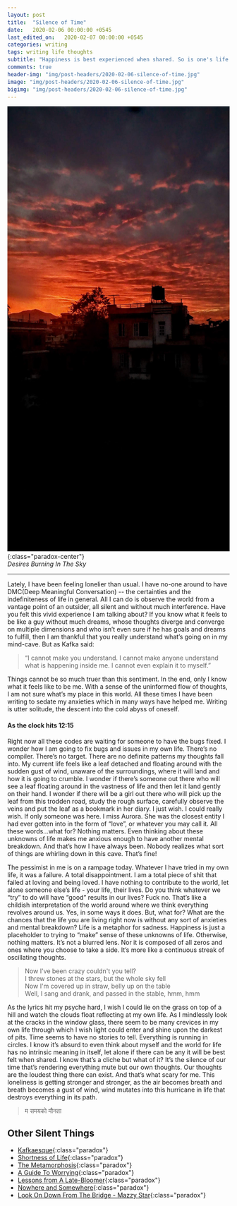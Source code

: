 ```yaml
---
layout: post
title:  "Silence of Time"
date:   2020-02-06 00:00:00 +0545
last_edited_on:   2020-02-07 00:00:00 +0545
categories: writing
tags: writing life thoughts
subtitle: "Happiness is best experienced when shared. So is one's life and memories!"
comments: true
header-img: "img/post-headers/2020-02-06-silence-of-time.jpg"
image: "img/post-headers/2020-02-06-silence-of-time.jpg"
bigimg: "img/post-headers/2020-02-06-silence-of-time.jpg"
---
```


![Desires Burning In The Sky](/img/post-headers/2020-02-06-silence-of-time.jpg){:class="paradox-center"}  
*Desires Burning In The Sky* 

<hr/>


Lately, I have been feeling lonelier than usual. I have no-one around to have DMC(Deep Meaningful Conversation) -- the certainties and the indefiniteness of life in general. All I can do is observe the world from a vantage point of an outsider, all silent and without much interference. Have you felt this vivid experience I am talking about? If you know what it feels to be like a guy without much dreams, whose thoughts diverge and converge on multiple dimensions and who isn’t even sure if he has goals and dreams to fulfill, then I am thankful that you really understand what’s going on in my mind-cave. But as Kafka said:

> “I cannot make you understand. I cannot make anyone understand what is happening inside me. I cannot even explain it to myself.”  

Things cannot be so much truer than this sentiment. In the end, only I know what it feels like to be me. With a sense of the uninformed flow of thoughts, I am not sure what’s my place in this world. All these times I have been writing to sedate my anxieties which in many ways have helped me. Writing is utter solitude, the descent into the cold abyss of oneself.


#### As the clock hits 12:15
Right now all these codes are waiting for someone to have the bugs fixed. I wonder how I am going to fix bugs and issues in my own life. There’s no compiler. There’s no target. There are no definite patterns my thoughts fall into. My current life feels like a leaf detached and floating around with the sudden gust of wind, unaware of the surroundings, where it will land and how it is going to crumble. I wonder if there’s someone out there who will see a leaf floating around in the vastness of life and then let it land gently on their hand. I wonder if there will be a girl out there who will pick up the leaf from this trodden road, study the rough surface, carefully observe the veins and put the leaf as a bookmark in her diary. I just wish. I could really wish. If only someone was here. I miss Aurora. She was the closest entity I had ever gotten into in the form of “love”, or whatever you may call it. All these words...what for? Nothing matters. Even thinking about  these unknowns of life makes me anxious enough to have another mental breakdown. And that’s how I have always been. Nobody realizes what sort of things are whirling down in this cave. That’s fine!



The pessimist in me is on a rampage today. Whatever I have tried in my own life, it was a failure. A total disappointment. I am a total piece of shit that failed at loving and being loved. I have nothing to contribute to the world, let alone someone else’s life - your life, their lives. Do you think whatever we “try” to do will have “good” results in our lives? Fuck no. That’s like a childish interpretation of the world around where we think everything revolves around us. Yes, in some ways it does. But, what for? What are the chances that the life you are living right now is without any sort of anxieties and mental breakdown? Life is a metaphor for sadness. Happiness is just a placeholder to trying to “make” sense of these unknowns of life. Otherwise, nothing matters. It’s not a blurred lens. Nor it is composed of all zeros and ones where you choose to take a side. It’s more like a continuous streak of oscillating thoughts.


> Now I've been crazy couldn't you tell?  
> I threw stones at the stars, but the whole sky fell  
> Now I'm covered up in straw, belly up on the table  
> Well, I sang and drank, and passed in the stable, hmm, hmm  

As the lyrics hit my psyche hard, I wish I could lie on the grass on top of a hill and watch the clouds float reflecting at my own life. As I mindlessly look at the cracks in the window glass, there seem to be many crevices in my own life through which I wish light could enter and shine upon the darkest of pits. Time seems to have no stories to tell. Everything is running in circles. I know it’s absurd to even think about myself and the world for life has no intrinsic meaning in itself, let alone if there can be any it will be best felt when shared. I know that’s a cliche but what of it? It’s the silence of our time that’s rendering everything mute but our own thoughts. Our thoughts are the loudest thing there can exist. And that’s what scary for me. This loneliness is getting stronger and stronger, as the air becomes breath and breath becomes a gust of wind, wind mutates into this hurricane in life that destroys everything in its path.

> म समयको मौनता

## Other Silent Things
- [Kafkaesque]({{site.baseurl}}/writing/kafkaesque.html){:class="paradox"}
- [Shortness of Life](https://tim.blog/2009/04/24/on-the-shortness-of-life-an-introduction-to-seneca/){:class="paradox"}
- [The Metamorphosis](https://www.goodreads.com/book/show/485894.The_Metamorphosis){:class="paradox"}
- [A Guide To Worrying](https://www.youtube.com/watch?v=k5RH3BdXDOY){:class="paradox"}
- [Lessons from A Late-Bloomer](https://medium.com/@Steven_Z/late-bloomers-fece788db69b){:class="paradox"}
- [Nowhere and Somewhere]({{site.baseurl}}/writing/nowhere-somewhere.html){:class="paradox"}
- [Look On Down From The Bridge - Mazzy Star](https://www.youtube.com/watch?v=g41FFmNU66U){:class="paradox"}
